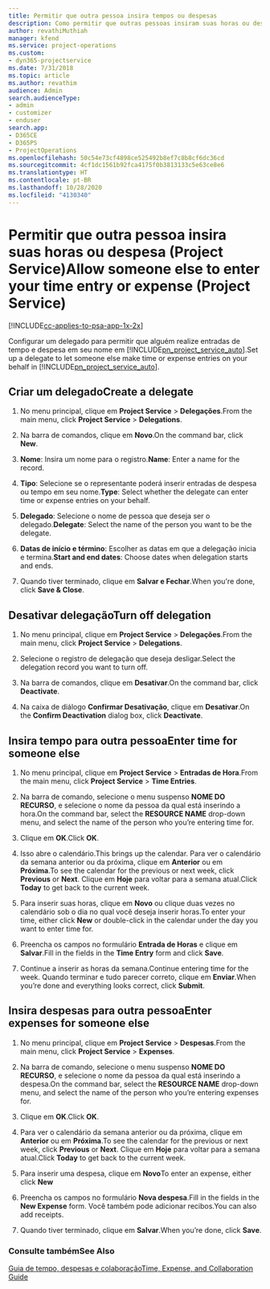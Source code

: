 ```yaml
---
title: Permitir que outra pessoa insira tempos ou despesas
description: Como permitir que outras pessoas insiram suas horas ou despesas no Project Service
author: revathiMuthiah
manager: kfend
ms.service: project-operations
ms.custom:
- dyn365-projectservice
ms.date: 7/31/2018
ms.topic: article
ms.author: revathim
audience: Admin
search.audienceType:
- admin
- customizer
- enduser
search.app:
- D365CE
- D365PS
- ProjectOperations
ms.openlocfilehash: 50c54e73cf4898ce525492b8ef7c8b8cf6dc36cd
ms.sourcegitcommit: 4cf1dc1561b92fca4175f0b3813133c5e63ce8e6
ms.translationtype: HT
ms.contentlocale: pt-BR
ms.lasthandoff: 10/28/2020
ms.locfileid: "4130340"
---
```

# <a name="allow-someone-else-to-enter-your-time-entry-or-expense-project-service"></a><span data-ttu-id="27fc4-103">Permitir que outra pessoa insira suas horas ou despesa (Project Service)</span><span class="sxs-lookup"><span data-stu-id="27fc4-103">Allow someone else to enter your time entry or expense (Project Service)</span></span>

[!INCLUDE[cc-applies-to-psa-app-1x-2x](../includes/cc-applies-to-psa-app-1x-2x.md)]

<span data-ttu-id="27fc4-104">Configurar um delegado para permitir que alguém realize entradas de tempo e despesa em seu nome em [!INCLUDE[pn_project_service_auto](../includes/pn-project-service-auto.md)].</span><span class="sxs-lookup"><span data-stu-id="27fc4-104">Set up a delegate to let someone else make time or expense entries on your behalf in [!INCLUDE[pn_project_service_auto](../includes/pn-project-service-auto.md)].</span></span>  
  
## <a name="create-a-delegate"></a><span data-ttu-id="27fc4-105">Criar um delegado</span><span class="sxs-lookup"><span data-stu-id="27fc4-105">Create a delegate</span></span>  
  
1.  <span data-ttu-id="27fc4-106">No menu principal, clique em **Project Service** > **Delegações**.</span><span class="sxs-lookup"><span data-stu-id="27fc4-106">From the main menu, click **Project Service** > **Delegations**.</span></span>  
  
2.  <span data-ttu-id="27fc4-107">Na barra de comandos, clique em **Novo**.</span><span class="sxs-lookup"><span data-stu-id="27fc4-107">On the command bar, click **New**.</span></span>  
  
3. <span data-ttu-id="27fc4-108">**Nome**: Insira um nome para o registro.</span><span class="sxs-lookup"><span data-stu-id="27fc4-108">**Name**: Enter a name for the record.</span></span>  
  
4. <span data-ttu-id="27fc4-109">**Tipo**: Selecione se o representante poderá inserir entradas de despesa ou tempo em seu nome.</span><span class="sxs-lookup"><span data-stu-id="27fc4-109">**Type**: Select whether the delegate can enter time or expense entries on your behalf.</span></span>  
  
5. <span data-ttu-id="27fc4-110">**Delegado**: Selecione o nome de pessoa que deseja ser o delegado.</span><span class="sxs-lookup"><span data-stu-id="27fc4-110">**Delegate**: Select the name of the person you want to be the delegate.</span></span>  
  
6. <span data-ttu-id="27fc4-111">**Datas de início e término**: Escolher as datas em que a delegação inicia e termina.</span><span class="sxs-lookup"><span data-stu-id="27fc4-111">**Start and end dates**: Choose dates when delegation starts and ends.</span></span>  
  
7.  <span data-ttu-id="27fc4-112">Quando tiver terminado, clique em **Salvar e Fechar**.</span><span class="sxs-lookup"><span data-stu-id="27fc4-112">When you're done, click **Save & Close**.</span></span>  
  
## <a name="turn-off-delegation"></a><span data-ttu-id="27fc4-113">Desativar delegação</span><span class="sxs-lookup"><span data-stu-id="27fc4-113">Turn off delegation</span></span>  
  
1.  <span data-ttu-id="27fc4-114">No menu principal, clique em **Project Service** > **Delegações**.</span><span class="sxs-lookup"><span data-stu-id="27fc4-114">From the main menu, click **Project Service** > **Delegations**.</span></span>  
  
2.  <span data-ttu-id="27fc4-115">Selecione o registro de delegação que deseja desligar.</span><span class="sxs-lookup"><span data-stu-id="27fc4-115">Select the delegation record you want to turn off.</span></span>  
  
3.  <span data-ttu-id="27fc4-116">Na barra de comandos, clique em **Desativar**.</span><span class="sxs-lookup"><span data-stu-id="27fc4-116">On the command bar, click **Deactivate**.</span></span>  
  
4.  <span data-ttu-id="27fc4-117">Na caixa de diálogo **Confirmar Desativação**, clique em **Desativar**.</span><span class="sxs-lookup"><span data-stu-id="27fc4-117">On the **Confirm Deactivation** dialog box, click **Deactivate**.</span></span>  
  
## <a name="enter-time-for-someone-else"></a><span data-ttu-id="27fc4-118">Insira tempo para outra pessoa</span><span class="sxs-lookup"><span data-stu-id="27fc4-118">Enter time for someone else</span></span>  
  
1.  <span data-ttu-id="27fc4-119">No menu principal, clique em **Project Service** > **Entradas de Hora**.</span><span class="sxs-lookup"><span data-stu-id="27fc4-119">From the main menu, click **Project Service** > **Time Entries**.</span></span>  
  
2.  <span data-ttu-id="27fc4-120">Na barra de comando, selecione o menu suspenso **NOME DO RECURSO**, e selecione o nome da pessoa da qual está inserindo a hora.</span><span class="sxs-lookup"><span data-stu-id="27fc4-120">On the command bar, select the **RESOURCE NAME** drop-down menu, and select the name of the person who you’re entering time for.</span></span>  
  
3.  <span data-ttu-id="27fc4-121">Clique em **OK**.</span><span class="sxs-lookup"><span data-stu-id="27fc4-121">Click **OK**.</span></span>  
  
4.  <span data-ttu-id="27fc4-122">Isso abre o calendário.</span><span class="sxs-lookup"><span data-stu-id="27fc4-122">This brings up the calendar.</span></span> <span data-ttu-id="27fc4-123">Para ver o calendário da semana anterior ou da próxima, clique em **Anterior** ou em **Próxima**.</span><span class="sxs-lookup"><span data-stu-id="27fc4-123">To see the calendar for the previous or next week, click **Previous** or **Next**.</span></span> <span data-ttu-id="27fc4-124">Clique em **Hoje** para voltar para a semana atual.</span><span class="sxs-lookup"><span data-stu-id="27fc4-124">Click **Today** to get back to the current week.</span></span>  
  
5.  <span data-ttu-id="27fc4-125">Para inserir suas horas, clique em **Novo** ou clique duas vezes no calendário sob o dia no qual você deseja inserir horas.</span><span class="sxs-lookup"><span data-stu-id="27fc4-125">To enter your time, either click **New** or double-click in the calendar under the day you want to enter time for.</span></span>  
  
6.  <span data-ttu-id="27fc4-126">Preencha os campos no formulário **Entrada de Horas** e clique em **Salvar**.</span><span class="sxs-lookup"><span data-stu-id="27fc4-126">Fill in the fields in the **Time Entry** form and click **Save**.</span></span>  
  
7.  <span data-ttu-id="27fc4-127">Continue a inserir as horas da semana.</span><span class="sxs-lookup"><span data-stu-id="27fc4-127">Continue entering time for the week.</span></span> <span data-ttu-id="27fc4-128">Quando terminar e tudo parecer correto, clique em **Enviar**.</span><span class="sxs-lookup"><span data-stu-id="27fc4-128">When you’re done and everything looks correct, click **Submit**.</span></span>  
  
## <a name="enter-expenses-for-someone-else"></a><span data-ttu-id="27fc4-129">Insira despesas para outra pessoa</span><span class="sxs-lookup"><span data-stu-id="27fc4-129">Enter expenses for someone else</span></span>  
  
1.  <span data-ttu-id="27fc4-130">No menu principal, clique em **Project Service** > **Despesas**.</span><span class="sxs-lookup"><span data-stu-id="27fc4-130">From the main menu, click **Project Service** > **Expenses**.</span></span>  
  
2.  <span data-ttu-id="27fc4-131">Na barra de comando, selecione o menu suspenso **NOME DO RECURSO**, e selecione o nome da pessoa da qual está inserindo a despesa.</span><span class="sxs-lookup"><span data-stu-id="27fc4-131">On the command bar, select the **RESOURCE NAME** drop-down menu, and select the name of the person who you’re entering expenses for.</span></span>  
  
3.  <span data-ttu-id="27fc4-132">Clique em **OK**.</span><span class="sxs-lookup"><span data-stu-id="27fc4-132">Click **OK**.</span></span>  
  
4.  <span data-ttu-id="27fc4-133">Para ver o calendário da semana anterior ou da próxima, clique em **Anterior** ou em **Próxima**.</span><span class="sxs-lookup"><span data-stu-id="27fc4-133">To see the calendar for the previous or next week, click **Previous** or **Next**.</span></span> <span data-ttu-id="27fc4-134">Clique em **Hoje** para voltar para a semana atual.</span><span class="sxs-lookup"><span data-stu-id="27fc4-134">Click **Today** to get back to the current week.</span></span>  
  
5.  <span data-ttu-id="27fc4-135">Para inserir uma despesa, clique em **Novo**</span><span class="sxs-lookup"><span data-stu-id="27fc4-135">To enter an expense, either click **New**</span></span>  
  
6.  <span data-ttu-id="27fc4-136">Preencha os campos no formulário **Nova despesa**.</span><span class="sxs-lookup"><span data-stu-id="27fc4-136">Fill in the fields in the **New Expense** form.</span></span> <span data-ttu-id="27fc4-137">Você também pode adicionar recibos.</span><span class="sxs-lookup"><span data-stu-id="27fc4-137">You can also add receipts.</span></span>  
  
7.  <span data-ttu-id="27fc4-138">Quando tiver terminado, clique em **Salvar**.</span><span class="sxs-lookup"><span data-stu-id="27fc4-138">When you’re done, click **Save**.</span></span>  
  
### <a name="see-also"></a><span data-ttu-id="27fc4-139">Consulte também</span><span class="sxs-lookup"><span data-stu-id="27fc4-139">See Also</span></span>  
 [<span data-ttu-id="27fc4-140">Guia de tempo, despesas e colaboração</span><span class="sxs-lookup"><span data-stu-id="27fc4-140">Time, Expense, and Collaboration Guide</span></span>](../psa/time-expense-collaboration-guide.md)

